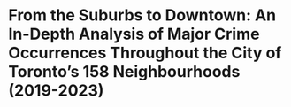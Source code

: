 # From the Suburbs to Downtown: An In-Depth Analysis of Major Crime Occurrences Throughout the City of Toronto’s 158 Neighbourhoods (2019-2023)
